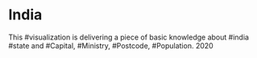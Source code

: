 # India
This #visualization is delivering a piece of basic knowledge about #india #state and #Capital, #Ministry, #Postcode, #Population. 2020
